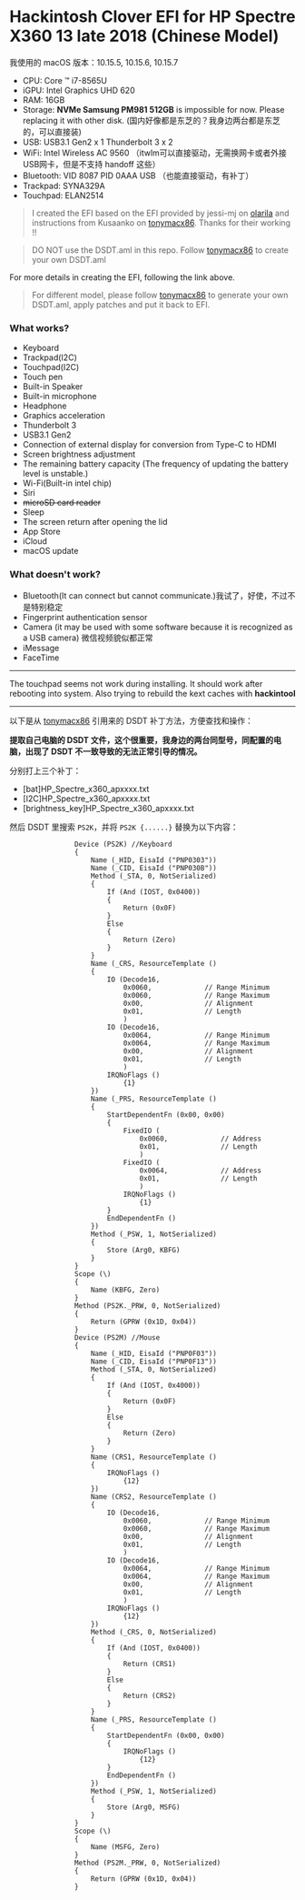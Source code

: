# Hackintosh Clover EFI for HP Spectre X360 13 late 2018 (Chinese Model)

我使用的 macOS 版本：10.15.5, 10.15.6, 10.15.7

* CPU: Core ™ i7-8565U
* iGPU: Intel Graphics UHD 620
* RAM: 16GB
* Storage: **NVMe Samsung PM981 512GB** is impossible for now. Please replacing it with other disk. (国内好像都是东芝的？我身边两台都是东芝的，可以直接装)
* USB: USB3.1 Gen2 x 1 Thunderbolt 3 x 2
* WiFi: Intel Wireless AC 9560 （itwlm可以直接驱动，无需换网卡或者外接USB网卡，但是不支持 handoff 这些）
* Bluetooth: VID 8087 PID 0AAA USB （也能直接驱动，有补丁）
* Trackpad: SYNA329A
* Touchpad: ELAN2514

> I created the EFI based on the EFI provided by jessi-mj on [olarila](https://www.olarila.com/topic/6636-mojave-10145-on-hp-spectre-x360-with-i7-8565u/) and instructions from Kusaanko on [tonymacx86](https://www.tonymacx86.com/threads/guide-hp-spectre-x360-13-ap0037tu-late-2018.295518/).
> Thanks for their working !!

> DO NOT use the DSDT.aml in this repo. Follow  [tonymacx86](https://www.tonymacx86.com/threads/guide-hp-spectre-x360-13-ap0037tu-late-2018.295518/) to create your own DSDT.aml

For more details in creating the EFI, following the link above.

> For different model, please follow [tonymacx86](https://www.tonymacx86.com/threads/guide-hp-spectre-x360-13-ap0037tu-late-2018.295518/) to generate your own DSDT.aml, apply patches and put it back to EFI.

### What works?
* Keyboard
* Trackpad(I2C)
* Touchpad(I2C)
* Touch pen
* Built-in Speaker
* Built-in microphone
* Headphone
* Graphics acceleration
* Thunderbolt 3
* USB3.1 Gen2
* Connection of external display for conversion from Type-C to HDMI
* Screen brightness adjustment
* The remaining battery capacity (The frequency of updating the battery level is unstable.)
* Wi-Fi(Built-in intel chip)
* Siri
* ~~microSD card reader~~
* Sleep
* The screen return after opening the lid
* App Store
* iCloud
* macOS update

### What doesn't work?
* Bluetooth(It can connect but cannot communicate.)我试了，好使，不过不是特别稳定
* Fingerprint authentication sensor
* Camera (it may be used with some software because it is recognized as a USB camera) 微信视频貌似都正常
* iMessage
* FaceTime

------

The touchpad seems not work during installing. It should work after rebooting into system. Also trying to rebuild the kext caches with **hackintool**

------

以下是从 [tonymacx86](https://www.tonymacx86.com/threads/guide-hp-spectre-x360-13-ap0037tu-late-2018.295518/) 引用来的 DSDT 补丁方法，方便查找和操作：

**提取自己电脑的 DSDT 文件，这个很重要，我身边的两台同型号，同配置的电脑，出现了 DSDT 不一致导致的无法正常引导的情况。**

分别打上三个补丁：
* [bat]HP_Spectre_x360_apxxxx.txt
* [I2C]HP_Spectre_x360_apxxxx.txt
* [brightness_key]HP_Spectre_x360_apxxxx.txt

然后 DSDT 里搜索 `PS2K`，并将 `PS2K {......}` 替换为以下内容：
```
                Device (PS2K) //Keyboard
                {
                    Name (_HID, EisaId ("PNP0303"))
                    Name (_CID, EisaId ("PNP030B"))
                    Method (_STA, 0, NotSerialized)
                    {
                        If (And (IOST, 0x0400))
                        {
                            Return (0x0F)
                        }
                        Else
                        {
                            Return (Zero)
                        }
                    }
                    Name (_CRS, ResourceTemplate ()
                    {
                        IO (Decode16,
                            0x0060,             // Range Minimum
                            0x0060,             // Range Maximum
                            0x00,               // Alignment
                            0x01,               // Length
                            )
                        IO (Decode16,
                            0x0064,             // Range Minimum
                            0x0064,             // Range Maximum
                            0x00,               // Alignment
                            0x01,               // Length
                            )
                        IRQNoFlags ()
                            {1}
                    })
                    Name (_PRS, ResourceTemplate ()
                    {
                        StartDependentFn (0x00, 0x00)
                        {
                            FixedIO (
                                0x0060,             // Address
                                0x01,               // Length
                                )
                            FixedIO (
                                0x0064,             // Address
                                0x01,               // Length
                                )
                            IRQNoFlags ()
                                {1}
                        }
                        EndDependentFn ()
                    })
                    Method (_PSW, 1, NotSerialized)
                    {
                        Store (Arg0, KBFG)
                    }
                }
                Scope (\)
                {
                    Name (KBFG, Zero)
                }
                Method (PS2K._PRW, 0, NotSerialized)
                {
                    Return (GPRW (0x1D, 0x04))
                }
                Device (PS2M) //Mouse
                {
                    Name (_HID, EisaId ("PNP0F03"))
                    Name (_CID, EisaId ("PNP0F13"))
                    Method (_STA, 0, NotSerialized)
                    {
                        If (And (IOST, 0x4000))
                        {
                            Return (0x0F)
                        }
                        Else
                        {
                            Return (Zero)
                        }
                    }
                    Name (CRS1, ResourceTemplate ()
                    {
                        IRQNoFlags ()
                            {12}
                    })
                    Name (CRS2, ResourceTemplate ()
                    {
                        IO (Decode16,
                            0x0060,             // Range Minimum
                            0x0060,             // Range Maximum
                            0x00,               // Alignment
                            0x01,               // Length
                            )
                        IO (Decode16,
                            0x0064,             // Range Minimum
                            0x0064,             // Range Maximum
                            0x00,               // Alignment
                            0x01,               // Length
                            )
                        IRQNoFlags ()
                            {12}
                    })
                    Method (_CRS, 0, NotSerialized)
                    {
                        If (And (IOST, 0x0400))
                        {
                            Return (CRS1)
                        }
                        Else
                        {
                            Return (CRS2)
                        }
                    }
                    Name (_PRS, ResourceTemplate ()
                    {
                        StartDependentFn (0x00, 0x00)
                        {
                            IRQNoFlags ()
                                {12}
                        }
                        EndDependentFn ()
                    })
                    Method (_PSW, 1, NotSerialized)
                    {
                        Store (Arg0, MSFG)
                    }
                }
                Scope (\)
                {
                    Name (MSFG, Zero)
                }
                Method (PS2M._PRW, 0, NotSerialized)
                {
                    Return (GPRW (0x1D, 0x04))
                }
```
